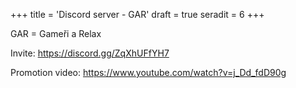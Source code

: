 +++
title = 'Discord server - GAR'
draft = true
seradit = 6
+++

GAR = Gameři a Relax

Invite: https://discord.gg/ZqXhUFfYH7

Promotion video: https://www.youtube.com/watch?v=j_Dd_fdD90g